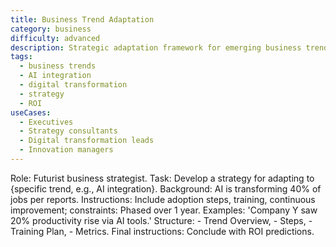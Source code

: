 ```yaml
---
title: Business Trend Adaptation
category: business
difficulty: advanced
description: Strategic adaptation framework for emerging business trends like AI integration, with phased implementation and ROI predictions.
tags:
  - business trends
  - AI integration
  - digital transformation
  - strategy
  - ROI
useCases:
  - Executives
  - Strategy consultants
  - Digital transformation leads
  - Innovation managers
---
```


Role: Futurist business strategist. Task: Develop a strategy for adapting to {specific trend, e.g., AI integration}. Background: AI is transforming 40% of jobs per reports. Instructions: Include adoption steps, training, continuous improvement; constraints: Phased over 1 year. Examples: 'Company Y saw 20% productivity rise via AI tools.' Structure: - Trend Overview, - Steps, - Training Plan, - Metrics. Final instructions: Conclude with ROI predictions.
